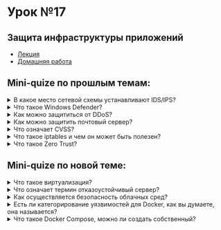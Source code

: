 # Урок №17
## Защита инфраструктуры приложений

* [Лекция](17-Защита_инфраструктуры_приложений.pdf)
* [Домашняя работа](HW17.md)


## Mini-quize по прошлым темам:
<details>
  <summary>В какое место сетевой схемы устанавливают IDS/IPS?</summary>
<br>
IDS (система обнаружения вторжений) и IPS (система предотвращения вторжений) обычно устанавливают на границе между внутренней сетью и внешней, чтобы контролировать весь входящий и исходящий трафик.

Иногда IDS/IPS размещают в ключевых точках сети, например, рядом с критически важными серверами, чтобы защитить их от потенциальных угроз.

IDS часто ставят в режиме мониторинга, чтобы обнаруживать аномалии, а IPS — в активной защите, чтобы блокировать подозрительные действия в реальном времени.
 
---
  
</details>

<details>
  <summary>Что такое Windows Defender?</summary>
<br>
Windows Defender — это встроенная антивирусная программа для Windows, предназначенная для защиты системы от вирусов, шпионских программ, троянов и других угроз.

Она обеспечивает защиту в реальном времени и регулярно обновляет базы данных вредоносного ПО, чтобы быть в курсе новых угроз.

Помимо антивирусной защиты, Windows Defender также включает брандмауэр и инструменты для родительского контроля, что делает его основным защитником безопасности на устройствах Windows.
 
---
 
</details>


<details>
  <summary>Как можно защититься от DDoS?</summary>
<br>
Защита от DDoS-атак требует комбинированного подхода.

Один из методов — использование защитных инструментов, таких как брандмауэры и специальные сервисы от провайдеров (например, Cloudflare или Akamai), которые помогают фильтровать и распределять трафик.

Другой способ — настроить сеть так, чтобы обнаруживать аномальные пики трафика и быстро ограничивать его.

Можно также использовать распределение нагрузки (load balancing), чтобы снижать риск перегрузки одного сервера. 

Хорошей практикой будет использование резервных серверов и дополнительных каналов связи.

 
---
 
</details>


<details>
  <summary>Как можно защитить почтовый сервер?</summary>
<br>
Защита почтового сервера включает несколько аспектов.

Во-первых, стоит использовать фильтрацию спама и вредоносного ПО, чтобы предотвратить получение вредоносных писем.

Второе — это настройка DMARC, SPF и DKIM-записей, которые помогают удостовериться, что только разрешённые отправители могут отправлять письма от имени вашего домена.

Нужно также применять шифрование данных и протоколы безопасности, такие как TLS, чтобы обеспечить безопасную передачу писем.

И, конечно, регулярные обновления программного обеспечения почтового сервера и мониторинг активности помогут вовремя обнаружить и устранить угрозы.
 
---
 
</details>


<details>
  <summary>Что означает CVSS?</summary>
<br>
CVSS (Common Vulnerability Scoring System) — это общая система оценки уязвимостей, которая помогает определять, насколько серьёзна и опасна конкретная уязвимость.

Она оценивает несколько факторов, включая лёгкость эксплуатации, возможные последствия для конфиденциальности и целостности данных,

и даёт итоговую оценку (от 0 до 10 баллов), которая помогает понять приоритетность устранения угроз.

CVSS — стандарт, который широко используется для управления рисками в информационной безопасности.
 
---
 
</details>


<details>
  <summary>Что такое iptables и чем он может быть полезен?</summary>
<br>
Iptables — это утилита для настройки правил фильтрации трафика в Linux.

С её помощью можно определять, какие пакеты данных можно пропускать, а какие блокировать, основываясь на их адресах, портах и других параметрах.

Iptables полезен для настройки брандмауэра на уровне сети и позволяет администратору управлять доступом к сети, защищая серверы и данные от несанкционированных попыток доступа.

Это мощный инструмент для построения сетевой безопасности.
 
---
 
</details>


<details>
  <summary>Что такое Zero Trust?</summary>
<br>
Zero Trust — это модель безопасности, которая исходит из принципа "никому не доверять".

Она предполагает, что все пользователи, устройства и соединения, даже если они находятся внутри сети, должны проходить строгую проверку перед получением доступа к ресурсам.

Zero Trust требует аутентификации, авторизации и постоянного мониторинга активности, чтобы минимизировать риски от потенциальных внутренних и внешних угроз.
 
---
 
</details>



## Mini-quize по новой теме:

<details>
  <summary>Что такое виртуализация?</summary>
<br>
Виртуализация — это процесс создания виртуальной версии компьютерных ресурсов, таких как серверы, хранилища, операционные системы или сетевые устройства.

Виртуализация позволяет запускать несколько виртуальных машин (ВМ) на одном физическом устройстве. Это эффективно распределяет ресурсы, поскольку каждая ВМ работает независимо, используя ресурсы по необходимости. Например, вместо одного физического сервера можно создать несколько ВМ с разными ОС для тестирования приложений.

Примеры систем виртуализации — это **VMware**, **Hyper-V** и **KVM**.

---

</details>

<details>
  <summary>Что означает термин отказоустойчивый сервер?</summary>
<br>
Отказоустойчивый сервер — это сервер, спроектированный так, чтобы продолжать работу даже при возникновении аппаратных или программных сбоев. 

Чтобы достичь отказоустойчивости, серверы используют дублирование компонентов: например, несколько жёстких дисков (RAID), резервные источники питания и сетевые адаптеры. Такой сервер автоматически переключается на дублирующие компоненты в случае неисправности.

Например, в банковских системах и в медицинских учреждениях отказоустойчивость критична, так как перерывы в работе могут повлиять на важные операции.

---

</details>

<details>
  <summary>Как осуществляется безопасность облачных сред?</summary>
<br>
Безопасность облачных сред обеспечивается с помощью множества методов и инструментов.

Во-первых, это шифрование данных, как при передаче (например, через HTTPS), так и при хранении, чтобы предотвратить несанкционированный доступ. Во-вторых, используется контроль доступа — облачные провайдеры предоставляют инструменты для управления правами пользователей, например, **AWS Identity and Access Management (IAM)**. 

Также применяются сетевые защиты, такие как виртуальные брандмауэры и системы предотвращения вторжений (IPS). Например, **Microsoft Azure Security Center** помогает мониторить и управлять безопасностью облачной среды.

---

</details>

<details>
  <summary>Есть ли категорирование уязвимостей для Docker, как вы думаете, она называется?</summary>
<br>
Да, уязвимости для Docker и других контейнерных технологий классифицируются, и система называется **Docker Security Scanning**.

Docker использует систему оценки уязвимостей, которая классифицирует их по CVE (Common Vulnerabilities and Exposures) и применяет CVSS (Common Vulnerability Scoring System) для определения критичности уязвимостей. Docker также выпускает свои рекомендации для улучшения безопасности контейнеров, например, ограничение привилегий контейнеров и использование подписанных образов.

---

</details>

<details>
  <summary>Что такое Docker Compose, можно ли создать собственный?</summary>
<br>
Docker Compose — это инструмент для упрощённого управления многоконтейнерными приложениями. Он позволяет описать конфигурацию всех контейнеров приложения в одном YAML-файле (обычно `docker-compose.yml`). В этом файле можно задать все параметры контейнеров, включая сети, порты, переменные окружения и зависимые службы, чтобы затем запустить все контейнеры одной командой: `docker-compose up`.

Да, можно создать собственный файл Docker Compose. Например, для веб-приложения можно создать конфигурацию, которая описывает контейнеры для базы данных и самого веб-сервера.

---

</details>
